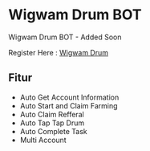 # Wigwam Drum BOT
Wigwam Drum BOT - Added Soon

Register Here : [Wigwam Drum](https://t.me/drumtap_bot?start=1716917987706015)

## Fitur

  - Auto Get Account Information
  - Auto Start and Claim Farming
  - Auto Claim Refferal
  - Auto Tap Tap Drum
  - Auto Complete Task
  - Multi Account